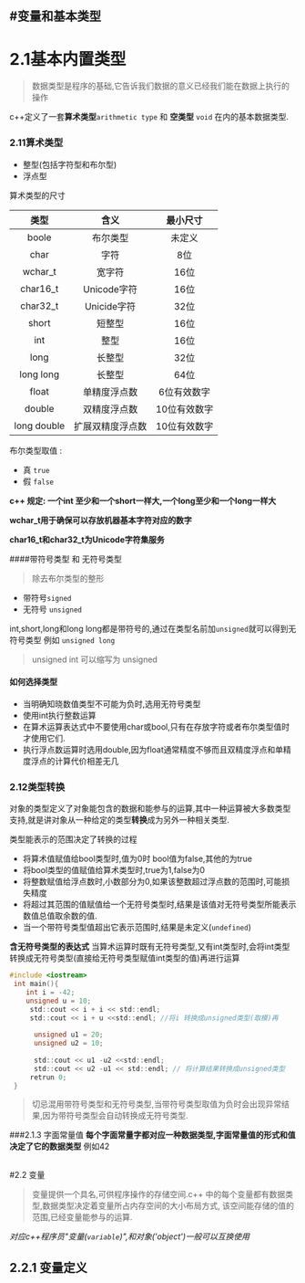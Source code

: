 #变量和基本类型
---
# 2.1基本内置类型

> 数据类型是程序的基础,它告诉我们数据的意义已经我们能在数据上执行的操作

c++定义了一套**算术类型**`arithmetic type` 和 **空类型** `void` 在内的基本数据类型. 
    
### 2.11算术类型
+ 整型(包括字符型和布尔型)
+ 浮点型

算术类型的尺寸

|   类型  |   含义  |   最小尺寸    |
|   :---: |   :---: |   :---:       |
| boole   | 布尔类型      | 未定义 |
| char    | 字符          | 8位 |
| wchar_t | 宽字符        | 16位|
| char16_t| Unicode字符   | 16位|
| char32_t| Unicide字符   | 32位|
| short   | 短整型        | 16位|
| int     | 整型          | 16位|
| long    | 长整型        | 32位|
| long long|长整型        | 64位|
| float   | 单精度浮点数  | 6位有效数字  |
| double  |双精度浮点数   | 10位有效数字 |
| long double | 扩展双精度浮点数 | 10位有效数字 | 

布尔类型取值 :
 + 真 `true`
 + 假 `false`
 
 **c++ 规定: 一个int 至少和一个short一样大,一个long至少和一个long一样大**
 
**wchar_t用于确保可以存放机器基本字符对应的数字**

**char16_t和char32_t为Unicode字符集服务**

####带符号类型 和 无符号类型
> 除去布尔类型的整形
+ 带符号`signed`
+ 无符号 `unsigned`

int,short,long和long long都是带符号的,通过在类型名前加`unsigned`就可以得到无符号类型
例如 `unsigned long`
> unsigned int 可以缩写为 unsigned 

 #### **如何选择类型**
 
 * 当明确知晓数值类型不可能为负时,选用无符号类型
 * 使用int执行整数运算
 * 在算术运算表达式中不要使用char或bool,只有在存放字符或者布尔类型值时才使用它们.
 * 执行浮点数运算时选用double,因为float通常精度不够而且双精度浮点和单精度浮点的计算代价相差无几

### 2.12类型转换
 对象的类型定义了对象能包含的数据和能参与的运算,其中一种运算被大多数类型支持,就是讲对象从一种给定的类型**转换**成为另外一种相关类型.
 
类型能表示的范围决定了转换的过程

+ 将算术值赋值给bool类型时,值为0时 bool值为false,其他的为true
+ 将bool类型的值赋值给算术类型时,true为1,false为0
+ 将整数赋值给浮点数时,小数部分为0,如果该整数超过浮点数的范围时,可能损失精度
+ 将超过其范围的值赋值给一个无符号类型时,结果是该值对无符号类型所能表示数值总值取余数的值.
+ 当一个带符号类型值超出它表示范围时,结果是未定义(`undefined`)

**含无符号类型的表达式**
当算术运算时既有无符号类型,又有int类型时,会将int类型转换成无符号类型(直接给无符号类型赋值int类型的值)再进行运算
```objectivec
#include <iostream>
 int main(){
    int i = -42;
    unsigned u = 10;
     std::cout << i + i << std::endl;
     std::cout << i + u <<std::endl; //将i 转换成unsigned类型(取模)再 
         
      unsigned u1 = 20;
      unsigned u2 = 10;
     
      std::cout << u1 -u2 <<std::endl;
      std::cout << u2 -u1 << std::endl; // 将计算结果转换成unsigned类型    
     retrun 0;
 }
```
> 切忌混用带符号类型和无符号类型,当带符号类型取值为负时会出现异常结果,因为带符号类型会自动转换成无符号类型.

###2.1.3 字面常量值
**每个字面常量字都对应一种数据类型,字面常量值的形式和值决定了它的数据类型** 例如42

##
#2.2 变量
> 变量提供一个具名,可供程序操作的存储空间.c++ 中的每个变量都有数据类型,数据类型决定着变量所占内存空间的大小布局方式,
该空间能存储的值的范围,已经变量能参与的运算.  

*对应c++程序员"变量(`variable`)",和对象('object')一般可以互换使用*
 
## 2.2.1 变量定义
